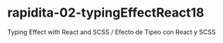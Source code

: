 # rapidita-02-typingEffectReact18
Typing Effect with React and SCSS / Efecto de Tipeo con React y SCSS
